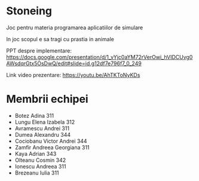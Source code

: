# Stoneing

Joc pentru materia programarea aplicatiilor de simulare

In joc scopul e sa tragi cu prastia in animale

PPT despre implementare: https://docs.google.com/presentation/d/1_vYjc0aYM72rVerOwi_hVIDCUvg0AWsdqrGtx5OsDwQ/edit#slide=id.g12df7e796f7_0_249

Link video prezentare: https://youtu.be/AhTKToNyKDs

# Membrii echipei
* Botez Adina 311
* Lungu Elena Izabela 312
* Avramescu Andrei 311
* Dumea Alexandru 344 
* Cociobanu Victor Andrei 344
* Zamfir Andreea Georgiana 311
* Kaya Adrian 343 
* Olteanu Cosmin 342
* Ionescu Andreea 311
* Brezeanu Iulia 311
